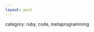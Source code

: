```yaml
---
layout: post
---
```


<script src="http://gist.github.com/224733.js"></script>

category: ruby, code, metaprogramming
